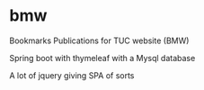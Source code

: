 # bmw

Bookmarks Publications for TUC website (BMW)


Spring boot with thymeleaf with a Mysql database

A lot of jquery giving SPA of sorts

